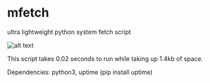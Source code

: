 # mfetch
ultra lightweight python system fetch script 

![alt text](https://please.dont-hack.me/6nmk5uesuh5pf.png)

This script takes 0.02 seconds to run while taking up 1.4kb of space. 

Dependencies: python3, uptime (pip install uptime)

